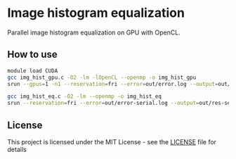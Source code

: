 # Image histogram equalization

Parallel image histogram equalization on GPU with OpenCL.


## How to use
```bash
module load CUDA
gcc img_hist_gpu.c -O2 -lm -lOpenCL --openmp -o img_hist_gpu
srun --gpus=1 -n1 --reservation=fri --error=out/error.log --output=out/res.log img_hist_gpu img/8k.jpg

gcc img_hist_eq.c -O2 -lm --openmp -o img_hist_eq
srun --reservation=fri --error=out/error-serial.log --output=out/res-serial.log img_hist_eq img/8k.jpg
```

## License

This project is licensed under the MIT License - see the [LICENSE](LICENSE) file for details